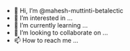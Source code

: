 - 👋 Hi, I’m @mahesh-muttinti-betalectic
- 👀 I’m interested in ...
- 🌱 I’m currently learning ...
- 💞️ I’m looking to collaborate on ...
- 📫 How to reach me ...

<!---
mahesh-muttinti-betalectic/mahesh-muttinti-betalectic is a ✨ special ✨ repository because its `README.md` (this file) appears on your GitHub profile.
You can click the Preview link to take a look at your changes.
--->
